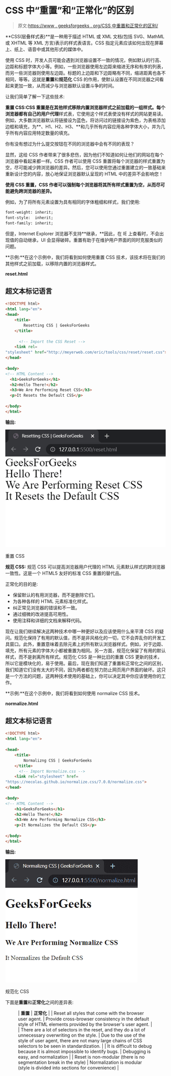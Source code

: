 # CSS 中“重置”和“正常化”的区别

> 原文:[https://www . geeksforgeeks . org/CSS 中重置和正常化的区别/](https://www.geeksforgeeks.org/difference-between-resetting-and-normalizing-in-css/)

**CSS(层叠样式表)**是一种用于描述 HTML 或 XML 文档(包括 SVG、MathML 或 XHTML 等 XML 方言)表示的样式表语言。CSS 指定元素应该如何出现在屏幕上、纸上、语音中或其他形式的媒体中。

使用 CSS 时，开发人员可能会遇到浏览器设置不一致的情况，例如默认的行高、边距和标题字体大小等。例如，一些浏览器使用左边距来缩进无序和有序的列表，而另一些浏览器则使用左边距。标题的上边距和下边距略有不同，缩进距离也各不相同，等等。这就是**重置**和**规范化** CSS 的作用，使默认设置在不同浏览器之间看起来更加一致，从而减少与浏览器默认设置斗争的时间。

让我们简单了解一下这些技术:

**重置 CSS:**CSS 重置是在其他样式移除内置浏览器样式之前加载的一组样式。每个浏览器都有自己的**用户代理**样式表，它使用这个样式表使没有样式的网站更易读。例如，大多数浏览器默认将链接设为蓝色，将访问过的链接设为紫色，为表格添加边框和填充，为**、H1、H2、H3、**和几乎所有内容应用各种字体大小，并为几乎所有内容应用特定数量的填充。

你有没有想过为什么提交按钮在不同的浏览器中会有不同的表现？

显然，这给 CSS 作者带来了很多悲伤，因为他们不知道如何让他们的网站在每个浏览器中看起来都一样。CSS 作者可以使用 CSS 重置将每个浏览器的样式重置为空，尽可能减少跨浏览器的差异。然后，您可以使用您通过重置建立的一致基础来重新设计您的内容，放心地保证浏览器默认呈现的 HTML 中的差异不会影响您！

**使用 CSS 重置，CSS 作者可以强制每个浏览器将其所有样式重置为空，从而尽可能避免跨浏览器的差异。**

例如，为了将所有元素设置为具有相同的字体粗细和样式，我们使用:

```html
font-weight: inherit;
font-style:  inherit;
font-family: inherit;
```

但是，Internet Explorer 浏览器不支持**继承，**因此，在 IE 上查看时，不会出现值的自动继承，UI 会显得破碎。重置有助于在维护用户界面的同时克服类似的问题。

**示例:**在这个示例中，我们将看到如何使用重置 CSS 技术，该技术将在我们的其他样式之前加载，以移除内置的浏览器样式。

**reset.html**

## 超文本标记语言

```html
<!DOCTYPE html>
<html lang="en">
<head>
    <title>
        Resetting CSS | GeeksForGeeks
    </title>

      <!-- Import the CSS Reset -->
    <link rel=
"stylesheet" href="http://meyerweb.com/eric/tools/css/reset/reset.css">
</head>

<body>
<!-- HTML Content -->
  <h1>GeeksForGeeks</h1>
  <h2>Hello There!</h2>
  <h3>We Are Performing Reset CSS</h3>
  <p>It Resets the Default CSS</p>

</body>
</html>
```

**输出:**

![](img/2377656e157445511e92a729b2d0c75c.png)

重置 CSS

**规范 CSS:** 规范 CSS 可以提高浏览器用户代理的 HTML 元素默认样式的跨浏览器一致性。这是一个 HTML5 友好的标准 CSS 重置的替代品。

正常化的目的是:

*   保留默认的有用浏览器，而不是删除它们。
*   为各种各样的 HTML 元素标准化样式。
*   纠正常见浏览器的错误和不一致。
*   通过细微的改进提高可用性。
*   使用注释和详细的文档来解释代码。

现在让我们继续解决这两种技术中哪一种更好以及应该使用什么来平滑 CSS 的疑问。规范化保持了有用的默认值，而不是非风格化的一切，它不会弄乱你的开发工具窗口。此外，重置意味着去除元素上的所有默认浏览器样式。例如，对于边距、填充，所有元素的字体大小都被重置为相同。另一方面，规范化保留了有用的默认样式，而不是剥离所有样式。规范化 CSS 是一种比旧的重置 CSS 更新的技术，所以它是模块化的，易于使用。最后，现在我们知道了重置和正常化之间的区别，我们知道它们没有太大的不同，因为两者都在努力防止网页用户界面的破坏。这只是一个方法的问题，这两种技术使用的基础上，你可以决定其中你应该使用你的工作。

**示例:**在这个示例中，我们将看到如何使用 normalize CSS 技术。

**normalize.html**

## 超文本标记语言

```html
<!DOCTYPE html>
<html lang="en">

<head>
    <title>
        Normalizng CSS | GeeksForGeeks
    </title>
      <!-- Import Normalize.css -->
    <link rel="stylesheet" href=
"https://necolas.github.io/normalize.css/7.0.0/normalize.css">
</head>

<body>
<!-- HTML Content -->
    <h1>GeeksForGeeks</h1>
    <h2>Hello There!</h2>
    <h3>We Are Performing Normalize CSS</h3>
    <p>It Normalizes the Default CSS</p>

</body>
</html>
```

**输出:**

![](img/9f4b6a73be66101e230f9c17f541d57f.png)

规范化 CSS

下面是**重置**和**正常化**之间的差异表:

<figure class="table">

| **重置** | **正常化** |
| Reset all styles that come with the browser user agent. | Provide cross-browser consistency in the default style of HTML elements provided by the browser's user agent. |
| There are a lot of selectors in the reset, and they do a lot of unnecessary overwriting on the style. | Due to the use of the style of user agent, there are not many large chains of CSS selectors to be seen in standardization. |
| It is difficult to debug because it is almost impossible to identify bugs. | Debugging is easy, and normalization |
| Reset is non-modular (there is no segmentation break in the style) | Normalization is modular (style is divided into sections for convenience) |

</figure>